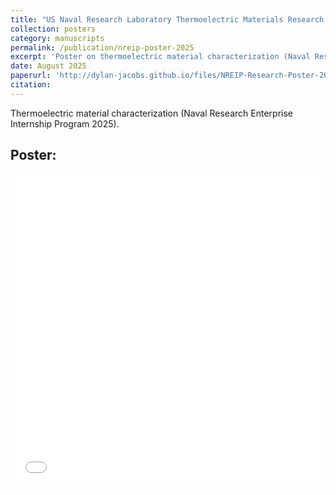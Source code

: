 ```yaml
---
title: "US Naval Research Laboratory Thermoelectric Materials Research Poster 2025"
collection: posters
category: manuscripts
permalink: /publication/nreip-poster-2025
excerpt: 'Poster on thermoelectric material characterization (Naval Research Enterprise Internship Program 2025).'
date: August 2025
paperurl: 'http://dylan-jacobs.github.io/files/NREIP-Research-Poster-2025.pdf'
citation: 
---
```


Thermoelectric material characterization (Naval Research Enterprise Internship Program 2025).

Poster:
------
<embed src='/files/NREIP-Research-Poster-2025.pdf' type='application/pdf' width='100%' height='500px'>